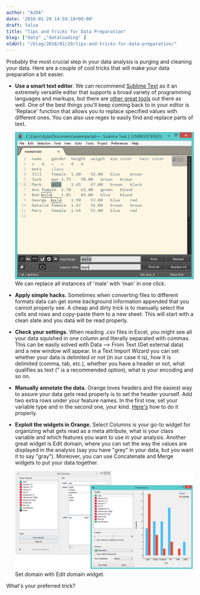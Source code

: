 ```yaml
---
author: "AJDA"
date: '2016-01-29 14:59:18+00:00'
draft: false
title: "Tips and Tricks for Data Preparation"
blog: ["data" ,"dataloading" ]
oldUrl: "/blog/2016/01/29/tips-and-tricks-for-data-preparation/"
---
```


Probably the most crucial step in your data analysis is purging and cleaning your data. Here are a couple of cool tricks that will make your data preparation a bit easier. 


* **Use a smart text editor**. We can recommend [Sublime Text](https://www.sublimetext.com/) as it an extremely versatile editor that supports a broad variety of programming languages and markups, but there are [other great tools](http://lifehacker.com/five-best-text-editors-1564907215) out there as well. One of the best things you'll keep coming back to in your editor is 'Replace' function that allows you to replace specified values with different ones. You can also use regex to easily find and replace parts of text.
	
	![](blog-editing-data2.png)
	We can replace all instances of 'male' with 'man' in one click.


* **Apply simple hacks.** Sometimes when converting files to different formats data can get some background information appended that you cannot properly see. A cheap and dirty trick is to manually select the cells and rows and copy-paste them to a new sheet. This will start with a clean slate and you data will be read properly.



* **Check your settings.** When reading .csv files in Excel, you might see all your data squished in one column and literally separated with commas. This can be easily solved with Data --> From Text (Get external data) and a new window will appear. In a Text Import Wizard you can set whether your data is delimited or not (in our case it is), how it is delimited (comma, tab, etc.), whether you have a header or not, what qualifies as text (" is a recommended option), what is your encoding and so on.



* **Manually annotate the data.** Orange loves headers and the easiest way to assure your data gets read properly is to set the header yourself. Add two extra rows under your feature names. In the first row, set your variable type and in the second one, your kind. [Here's](https://orange3.readthedocs.io/projects/orange-visual-programming/en/latest/loading-your-data/index.html) how to do it properly.



* **Exploit the widgets in Orange.** Select Columns is your go-to widget for organizing what gets read as a meta attribute, what is your class variable and which features you want to use in your analysis. Another great widget is Edit domain, where you can set the way the values are displayed in the analysis (say you have "grey" in your data, but you want it to say "gray"). Moreover, you can use Concatenate and Merge widgets to put your data together.

	![](blog-editing-data1-2.png)
	Set domain with Edit domain widget.



What's your preferred trick?
